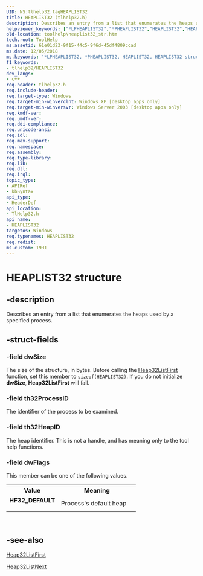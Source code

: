 ```yaml
---
UID: NS:tlhelp32.tagHEAPLIST32
title: HEAPLIST32 (tlhelp32.h)
description: Describes an entry from a list that enumerates the heaps used by a specified process.
helpviewer_keywords: ["*LPHEAPLIST32","*PHEAPLIST32","HEAPLIST32","HEAPLIST32 structure [ToolHelp]","HF32_DEFAULT","PHEAPLIST32","PHEAPLIST32 structure pointer [ToolHelp]","_win32_heaplist32_str","base.heaplist32_str","tlhelp32/HEAPLIST32","tlhelp32/PHEAPLIST32","toolhelp.heaplist32_str"]
old-location: toolhelp\heaplist32_str.htm
tech.root: ToolHelp
ms.assetid: 61e01d23-9f15-44c5-9f6d-45df4809ccad
ms.date: 12/05/2018
ms.keywords: '*LPHEAPLIST32, *PHEAPLIST32, HEAPLIST32, HEAPLIST32 structure [ToolHelp], HF32_DEFAULT, PHEAPLIST32, PHEAPLIST32 structure pointer [ToolHelp], _win32_heaplist32_str, base.heaplist32_str, tlhelp32/HEAPLIST32, tlhelp32/PHEAPLIST32, toolhelp.heaplist32_str'
f1_keywords:
- tlhelp32/HEAPLIST32
dev_langs:
- c++
req.header: tlhelp32.h
req.include-header: 
req.target-type: Windows
req.target-min-winverclnt: Windows XP [desktop apps only]
req.target-min-winversvr: Windows Server 2003 [desktop apps only]
req.kmdf-ver: 
req.umdf-ver: 
req.ddi-compliance: 
req.unicode-ansi: 
req.idl: 
req.max-support: 
req.namespace: 
req.assembly: 
req.type-library: 
req.lib: 
req.dll: 
req.irql: 
topic_type:
- APIRef
- kbSyntax
api_type:
- HeaderDef
api_location:
- TlHelp32.h
api_name:
- HEAPLIST32
targetos: Windows
req.typenames: HEAPLIST32
req.redist: 
ms.custom: 19H1
---
```


# HEAPLIST32 structure


## -description


Describes an entry from a list that enumerates the heaps used by a specified process.


## -struct-fields




### -field dwSize

The size of the structure, in bytes. Before calling the 
<a href="https://docs.microsoft.com/windows/desktop/api/tlhelp32/nf-tlhelp32-heap32listfirst">Heap32ListFirst</a> function, set this member to <code>sizeof(HEAPLIST32)</code>. If you do not initialize <b>dwSize</b>, 
<b>Heap32ListFirst</b> will fail.


### -field th32ProcessID

The identifier of the process to be examined.


### -field th32HeapID

The heap identifier. This is not a handle, and has meaning only to the tool help functions.


### -field dwFlags

This member can be one of the  following values.

<table>
<tr>
<th>Value</th>
<th>Meaning</th>
</tr>
<tr>
<td width="40%"><a id="HF32_DEFAULT"></a><a id="hf32_default"></a><dl>
<dt><b>HF32_DEFAULT</b></dt>
</dl>
</td>
<td width="60%">
Process's default heap

</td>
</tr>
</table>
 


## -see-also




<a href="https://docs.microsoft.com/windows/desktop/api/tlhelp32/nf-tlhelp32-heap32listfirst">Heap32ListFirst</a>



<a href="https://docs.microsoft.com/windows/desktop/api/tlhelp32/nf-tlhelp32-heap32listnext">Heap32ListNext</a>
 

 


